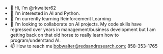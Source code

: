 - 👋 Hi, I’m @rkwalter62
- 👀 I’m interested in AI and Python.
- 🌱 I’m currently learning Reinforcement Learning
- 💞️ I’m looking to collaborate on AI projects. My code skills have regressed over years in management/business development but I am getting back on that old horse to really learn how to program/understand AI.
- 📫 How to reach me bobwalter@redsandresearch.com; 858-353-1765

<!---
rkwalter62/rkwalter62 is a ✨ special ✨ repository because its `README.md` (this file) appears on your GitHub profile.
You can click the Preview link to take a look at your changes.
--->
